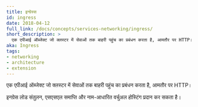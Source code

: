 ```yaml
---
title: इन्ग्रेस्स
id: ingress
date: 2018-04-12
full_link: /docs/concepts/services-networking/ingress/
short_description: >
  एक एपीआई ऑब्जेक्ट जो क्लस्टर में सेवाओं तक बाहरी पहुंच का प्रबंधन करता है, आमतौर पर HTTP।
aka: Ingress
tags:
- networking
- architecture
- extension
---
```

 एक एपीआई ऑब्जेक्ट जो क्लस्टर में सेवाओं तक बाहरी पहुंच का प्रबंधन करता है, आमतौर पर HTTP।

<!--more--> 

इनग्रेस लोड संतुलन, एसएसएल समाप्ति और नाम-आधारित वर्चुअल होस्टिंग प्रदान कर सकता है।